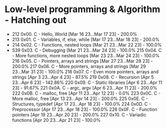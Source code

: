 # Low-level programming & Algorithm - Hatching out
* 212 0x00. C - Hello, World [Mar 16 23...Mar 17 23] - 200.0%
* 213 0x01. C - Variables, if, else, while [Mar 17 23...Mar 18 23] - 200.0%
* 214 0x02. C - Functions, nested loops [Mar 21 23...Mar 22 23] - 100.0%
* 539 0x03. C - Debugging [Mar 21 23...Mar 24 23] - 100.0%
215 0x04. C - More functions, more nested loops [Mar 23 23...Mar 24 23] - 100.0%
216 0x05. C - Pointers, arrays and strings [Mar 27 23...Mar 28 23] - 200.0%
217 0x06. C - More pointers, arrays and strings [Mar 29 23...Mar 31 23] - 100.0%
218 0x07. C - Even more pointers, arrays and strings [Apr 3 23...Apr 4 23] - 87.5%
219 0x08. C - Recursion [Apr 5 23...Apr 6 23] - 142.86%
220 0x09. C - Static libraries [Apr 6 23...Apr 11 23] - 91.67%
221 0x0A. C - argc, argv [Apr 6 23...Apr 11 23] - 200.0%
222 0x0B. C - malloc, free [Apr 11 23...Apr 12 23] - 0.0%
223 0x0C. C - More malloc, free [Apr 13 23...Apr 14 23] - 200.0%
225 0x0E. C - Structures, typedef [Apr 17 23...Apr 18 23] - 100.0%
224 0x0D. C - Preprocessor [Apr 17 23...Apr 18 23] - 100.0%
226 0x0F. C - Function pointers [Apr 19 23...Apr 20 23] - 200.0%
227 0x10. C - Variadic functions [Apr 20 23...Apr 21 23] - 100.0%
